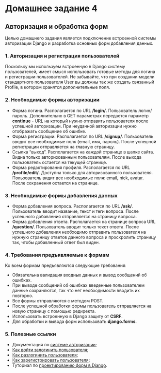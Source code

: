 # Домашнее задание 4

## Авторизация и обработка форм

Целью домашнего задания является подключение встроенной системы авторизации Django и разработка основных форм добавления данных.

### 1. Авторизация и регистрация пользователей
Поскольку мы используем встроенную в Django систему пользователей, имеет смысл использовать готовые методы для логина и регистрации пользователей. Не забывайте,
что при создании модели стандартного пользователя User вы должны так же создать связанный Profile, в котором хранятся дополнительные поля.

### 2. Необходимые формы авторизации
- Форма логина. Располагается по URL **/login/**. Пользователь логин/пароль. Дополнительно в GET параметрах передается параметр **continue** - URL на который нужно отправить пользователя после успешной авторизации. При неудачной авторизации нужно отображать сообщение об ошибке.
- Форма регистрации. Располагается по URL **/signup/**. Пользователь вводит все необходимые поля (email, имя, пароль). После успешной регистрации отправляется на главную страницу.
- Ссылка “выход”. Располагается на каждой странице в шапке сайта. Видна только авторизованным пользователям. После выхода пользователь остается на текущей странице.
- Форма редактирования профиля. Располагается по URL **/profile/edit/**. Доступна только для авторизованного пользователя. Пользователь видит все необходимые поля: email, nick, avatar. После сохранения остается на странице.

### 3. Необходимые формы добавления данных
- Форма добавления вопроса. Располагается по URL **/ask/**. Пользователь вводит название, текст и теги вопроса. После успешного добавления отправляется на страницу вопроса.
- Форма добавления ответа. Располагается на странице вопроса URL **/question/<id>**. Пользователь вводит только текст ответа. После успешного добавления необходимо отправить пользователя на нужную страницу ответов данного вопроса и проскролить страницу так, чтобы добавленный ответ был виден.

### 4. Требования предъявляемые к формам
Ко всем формам предъявляются следующие требования:

- Обязательна валидация входных данных и вывод сообщений об ошибках.
- При выводе сообщений об ошибках введенные пользователем данные сохраняются, так что нет необходимости вводить их повторно.
- Все формы отправляются с методом POST.
- После успешной обработки формы пользователь отправляется на новую страницу с помощью редиректа.
- Использовать встроенную в Django защиту от **CSRF**.
- Для обработки и вывода форм использовать **django.forms**.

### 5. Полезные ссылки
- Документация по [системе авторизации](https://docs.djangoproject.com/en/2.0/topics/auth/default);
- [Как войти залогинить пользователя](https://docs.djangoproject.com/en/2.0/topics/auth/default/#how-to-log-a-user-in);
- [Как разлогинить пользователя](https://docs.djangoproject.com/en/2.0/topics/auth/default/#how-to-log-a-user-out);
- [Как зарегистрировать пользователя](https://docs.djangoproject.com/en/2.0/topics/auth/default/#creating-users);
- Туториал по [проектированию форм в Django](https://docs.djangoproject.com/en/2.0/intro/tutorial04).
